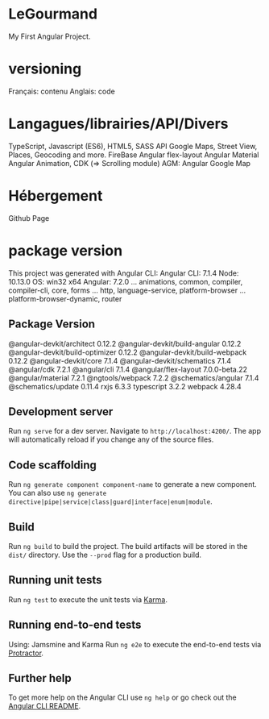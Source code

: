 # LeGourmand
My First Angular Project.

# versioning

Français: contenu
Anglais: code

# Langagues/librairies/API/Divers

TypeScript, Javascript (ES6), HTML5, SASS
API Google Maps, Street View, Places, Geocoding and more.
FireBase
Angular flex-layout
Angular Material
Angular Animation, CDK (=> Scrolling module)
AGM: Angular Google Map

# Hébergement

Github Page

# package version
This project was generated with Angular CLI:
Angular CLI: 7.1.4
Node: 10.13.0
OS: win32 x64
Angular: 7.2.0
... animations, common, compiler, compiler-cli, core, forms
... http, language-service, platform-browser
... platform-browser-dynamic, router

Package                           Version
-----------------------------------------------------------
@angular-devkit/architect         0.12.2
@angular-devkit/build-angular     0.12.2
@angular-devkit/build-optimizer   0.12.2
@angular-devkit/build-webpack     0.12.2
@angular-devkit/core              7.1.4
@angular-devkit/schematics        7.1.4
@angular/cdk                      7.2.1
@angular/cli                      7.1.4
@angular/flex-layout              7.0.0-beta.22
@angular/material                 7.2.1
@ngtools/webpack                  7.2.2
@schematics/angular               7.1.4
@schematics/update                0.11.4
rxjs                              6.3.3
typescript                        3.2.2
webpack                           4.28.4

## Development server

Run `ng serve` for a dev server. Navigate to `http://localhost:4200/`. The app will automatically reload if you change any of the source files.

## Code scaffolding

Run `ng generate component component-name` to generate a new component. You can also use `ng generate directive|pipe|service|class|guard|interface|enum|module`.

## Build

Run `ng build` to build the project. The build artifacts will be stored in the `dist/` directory. Use the `--prod` flag for a production build.

## Running unit tests

Run `ng test` to execute the unit tests via [Karma](https://karma-runner.github.io).

## Running end-to-end tests

Using: Jamsmine and Karma
Run `ng e2e` to execute the end-to-end tests via [Protractor](http://www.protractortest.org/).

## Further help

To get more help on the Angular CLI use `ng help` or go check out the [Angular CLI README](https://github.com/angular/angular-cli/blob/master/README.md).
